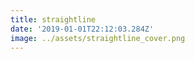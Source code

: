 ```yaml
---
title: straightline
date: '2019-01-01T22:12:03.284Z'
image: ../assets/straightline_cover.png
---
```

